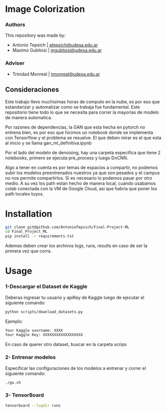 # Image Colorization
<!-- ### Introducing Convolutional KAN Networks! -->
<!-- This project extends the idea of the innovative architecture of Kolmogorov-Arnold Networks (KAN) to the Convolutional Layers, changing the classic linear transformation of the convolution to learnable non linear activations in each pixel. --> 
### Authors
This repository was made by:
 - Antonio Tepsich | atepsich@udesa.edu.ar 
 - Maximo Gubitosi | mgubitosi@udesa.edu.ar 
 <!-- - Antonio Tepsich | atepsich@udesa.edu.ar | [Twitter](https://twitter.com/antotepsich) | [LinkedIn](https://www.linkedin.com/in/antonio-tepsich/) -->
 
### Adviser
<!-- PONER LO DE TRINI -->
 - Trinidad Monreal | tmonreal@udesa.edu.ar 

## Consideraciones
Este trabajo llevo muchisimas horas de computo en la nube, es por eso que estandarizar y automatizar como se trabaja fue fundamental. Este repositorio tiene todo lo que se necesita para correr la mayorias de modelo de manera automatica.

Por razones de dependencias, la GAN que esta hecha en pytorch no entrena bien, es por eso que hicimos un notebook donde se implementa con Tensorflow y el problema se resuelve. El que deben mirar es el que esta al inicio y se llama gan_ml_definitiva.ipynb

Por el lado del modelo de denoising, hay una carpeta especifica que tiene 2 notebooks, primero se ejecuta pre_process y luego DnCNN.

Algo a tener en cuenta es por temas de espacios a compartir, no podemos subir los modelos preentrenados nuestros ya que son pesados y el campus no nos permite compartirlos. Si es necesario lo podemos pasar por otro medio. A su vez los path estan hecho de manera local, cuando usabamos colab conectada con la VM de Google Cloud, asi que habria que poner los path locales tuyos.

# Installation
```bash
git clone git@github.com/AntonioTepsich/Final-Project-ML
cd Final_Project_ML
pip install -r requirements.txt
```

Ademas deben crear los archivos logs, runs, results en caso de ser la primera vez que corra.

# Usage
### 1-Descargar el Dataset de Kaggle
Deberas ingresar tu usuario y apiKey de Kaggle luego de ejecutar el siguiente comando:
```bash
python scripts/download_datasets.py
```
Ejemplo:
```bash
Your Kaggle username: XXXX
Your Kaggle Key: XXXXXXXXXXXXXXXXXX
```
En caso de querer otro dataset, buscar en la carpeta scrips



### 2- Entrenar modelos
Especificar las configuraciones de los modelos a entrenar y correr el siguiente comando:
```bash
./go.sh
```

### 3- TensorBoard

```bash
tensorboard --logdir runs
```
